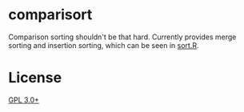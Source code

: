 comparisort
===========

Comparison sorting shouldn't be that hard. Currently provides merge sorting and insertion sorting, which can be seen in [sort.R](R/sort.R).

# License
[GPL 3.0+](LICENSE)
